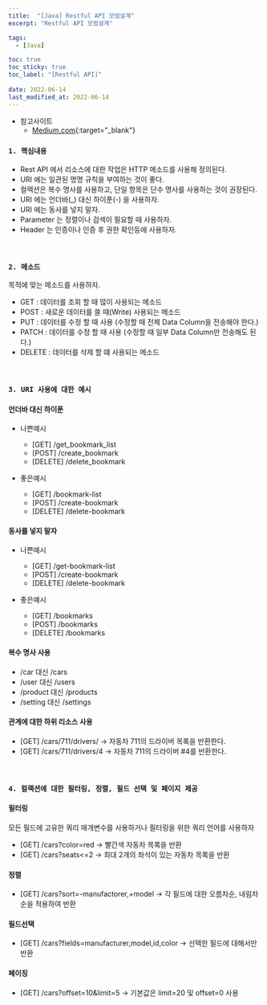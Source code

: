 ```yaml
---
title:  "[Java] Restful API 모범설계"
excerpt: "Restful API 모범설계"

tags:
  - [Java]

toc: true
toc_sticky: true
toc_label: "[Restful API]"
 
date: 2022-06-14
last_modified_at: 2022-06-14
---
```



- 참고사이트
  - [Medium.com](https://medium.com/@mwaysolutions/10-best-practices-for-better-restful-api-33a25a4e92c1){:target="_blank"}

### ``1. 핵심내용 ``

- Rest API 에서 리소스에 대한 작업은 HTTP 메소드를 사용해 정의된다.
- URI 에는 일관된 명명 규칙을 부여하는 것이 좋다.
- 컬렉션은 복수 명사를 사용하고, 단일 항목은 단수 명사를 사용하는 것이 권장된다. 
- URI 에는 언더바(_) 대신 하이푼(-) 을 사용하자.
- URI 에는 동사를 넣지 말자.
- Parameter 는 정렬이나 검색이 필요할 때 사용하자.
- Header 는 인증이나 인증 후 권한 확인등에 사용하자.

<br>

### ``2. 메소드 ``

목적에 맞는 메소드를 사용하자.

- GET : 데이터를 조회 할 때 많이 사용되는 메소드
- POST : 새로운 데이터를 쓸 때(Write) 사용되는 메소드
- PUT : 데이터를 수정 할 때 사용 (수정할 때 전체 Data Column을 전송해야 한다.)
- PATCH : 데이터를 수정 할 때 사용 (수정할 때 일부 Data Column만 전송해도 된다.)
- DELETE : 데이터를 삭제 할 떄 사용되는 메소드

<br>

### ``3. URI 사용에 대한 예시``

#### 언더바 대신 하이푼

- 나쁜예시
  - [GET] /get_bookmark_list 
  - [POST] /create_bookmark
  - [DELETE] /delete_bookmark

- 좋은예시
  - [GET] /bookmark-list
  - [POST] /create-bookmark
  - [DELETE] /delete-bookmark


#### 동사를 넣지 말자

- 나쁜예시
  - [GET] /get-bookmark-list
  - [POST] /create-bookmark
  - [DELETE] /delete-bookmark

- 좋은예시
  - [GET] /bookmarks
  - [POST] /bookmarks
  - [DELETE] /bookmarks

#### 복수 명사 사용

- /car 대신 /cars
- /user 대신 /users
- /product 대신 /products
- /setting 대신 /settings

#### 관계에 대한 하위 리소스 사용

- [GET] /cars/711/drivers/  -> 자동차 711의 드라이버 목록을 반환한다. 
- [GET] /cars/711/drivers/4 -> 자동차 711의 드라이버 #4를 반환한다.

<br>

### ``4. 컬랙션에 대한 필터링, 정렬, 필드 선택 및 페이지 제공``

#### 필터링
모든 필드에 고유한 쿼리 매개변수를 사용하거나 필터링을 위한 쿼리 언어를 사용하자

- [GET] /cars?color=red   -> 빨간색 자동차 목록을 반환
- [GET] /cars?seats<=2    -> 최대 2개의 좌석이 있는 자동차 목록을 반환


#### 정렬
- [GET] /cars?sort=-manufactorer,+model -> 각 필드에 대한 오름차순, 내림차순을 적용하여 반환

#### 필드선택

- [GET] /cars?fields=manufacturer,model,id,color  -> 선택한 필드에 대해서만 반환

#### 페이징

- [GET] /cars?offset=10&limit=5   -> 기본값은 limit=20 및 offset=0 사용